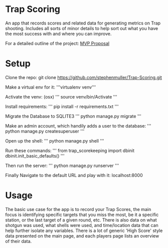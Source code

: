 # Trap Scoring

An app that records scores and related data for generating metrics on Trap shooting. Includes all sorts of minor details to help sort out what you have the most success with and where you can improve.

For a detailed outline of the project:
[MVP Proposal](MVP.md)

# Setup
Clone the repo:
git clone https://github.com/stephenmuller/Trap-Scoring.git

Make a virtual env for it:
'''virtualenv venv'''

Activate the venv:
(osx)
'''
source venv/bin/Activate
'''

Install requirements:
'''
pip install -r requirements.txt
'''

Migrate the Database to SQLITE3
'''
python manage.py migrate
'''

Make an admin account, which handily adds a user to the database:
'''
python manage.py createsuperuser
'''

Open up the shell:
'''
python manage.py shell
'''

Run these commands:
'''
from trap_scorekeeping import dbinit
dbinit.init_basic_defaults()
'''

Then run the server:
'''
python manage.py runserver
'''

Finally Navigate to the default URL and play with it:
localhost:8000


# Usage

The basic use case for the app is to record your Trap Scores, the main focus is identifying specific targets that you miss the most, be it a specific station, or the last target of a given round, etc. There is also data on what shotgun was used, what shells were used, and time/location data that can help further isolate any variables.
There is a lot of generic 'High Score' style data presented on the main page, and each players page lists an overview of their data.
